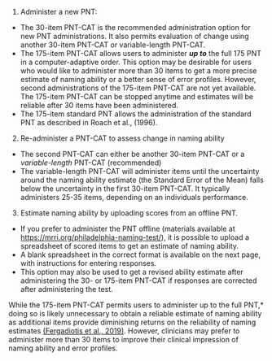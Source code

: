 
1. Administer a new PNT:
  - The 30-item PNT-CAT is the recommended administration option for new PNT administrations. It also permits evaluation of change using another 30-item PNT-CAT or variable-length PNT-CAT.
  - The 175-item PNT-CAT allows users to administer ***up to*** the full 175 PNT in a computer-adaptive order. This option may be desirable for users who would like to administer more than 30 items to get a more precise estimate of naming ability or a better sense of error profiles. However, second administrations of the 175-item PNT-CAT are not yet available. The 175-item PNT-CAT can be stopped anytime and estimates will be reliable after 30 items have been administered.
  - The 175-item standard PNT allows the administration of the standard PNT as described in Roach et al., (1996).
2. Re-administer a PNT-CAT to assess change in naming ability
  - The second PNT-CAT can either be another 30-item PNT-CAT or a *variable-length* PNT-CAT (recommended)
  - The variable-length PNT-CAT will administer items until the uncertainty around the naming ability estimate (the Standard Error of the Mean) falls below the uncertainty in the first 30-item PNT-CAT. It typically administers 25-35 items, depending on an individuals performance. 
3. Estimate naming ability by uploading scores from an offline PNT. 
  - If you prefer to administer the PNT offline (materials available at https://mrri.org/philadelphia-naming-test/), it is possible to upload a spreadsheet of scored items to get an estimate of naming ability. 
  - A blank spreadsheet in the correct format is available on the next page, with instructions for entering responses. 
  - This option may also be used to get a revised ability estimate after administering the 30- or 175-item PNT-CAT if responses are corrected after administering the test.
  
  While the 175-item PNT-CAT permits users to administer up to the full PNT,* doing so is likely unnecessary to obtain a reliable estimate of naming ability as  additional items provide diminishing returns on the reliability of naming estimates <a href="https://www.ncbi.nlm.nih.gov/pmc/articles/PMC6808378/" target="_blank">(Fergadiotis et al., 2019)</a>. However, clinicians may prefer to administer more than 30 items to improve their clinical impression of naming ability and error profiles. 